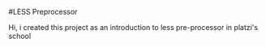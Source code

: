 #LESS Preprocessor

Hi, i created this project as an introduction to less pre-processor in platzi's school
